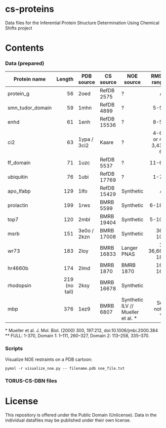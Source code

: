 cs-proteins
===========

Data files for the Inferential Protein Structure Determination Using Chemical Shifts project


Contents
========

### Data (prepared)


| Protein name            | Length  | PDB source       | CS source   | NOE source | RMSD range | Folds? |
| ------------------------|--------:|------------------|-------------|------------|-----------:|:------:|
| protein\_g              | 56      | 2oed             | RefDB 2575  | ?          | All        | yes    |
| smn\_tudor\_domain      | 59      | 1mhn             | RefDB 4899  | ?          | 5-54       | yes    |
| enhd                    | 61      | 1enh             | RefDB 15536 | ?          | 8-53       | yes    |
| ci2                     | 63      | 1ypa / 3ci2      | Kaare       | ?          | 4-63 or 4-3,43-63 | yes |
| ff\_domain              | 71      | 1uzc             | RefDB 5537  | ?          | 11-67      | yes    |
| ubiquitin               | 76      | 1ubi             | RefDB 17769 | ?          | 1-70       | yes    |
| apo\_lfabp              | 129     | 1lfo             | RefDB 15429 | Synthetic  | All        | almost :S |
| prolactin               | 199     | 1rws             | BMRB 5599   | Synthetic  | 6-183      | N/A    |
| top7                    | 120     | 2mbl             | BMRB 19404  | Synthetic  | 5-104      | N/A    |
| msrb                    | 151     | 3e0o / 2kzn      | BMRB 17008  | Synthetic  | 36-105     | N/A    |
| wr73                    | 183     | 2loy             | BMRB 16833  | Langer PNAS| 1-36,66-181| N/A    |
| hr4660b                 | 174     | 2lmd             | BMRB 1870   | BMRB 1870  | 16-162     | N/A    |
| rhodopsin               | 219 (no tail) | 2ksy       | BMRB 16678  | Synthetic  | all        | N/A    tw|
| mbp                     | 376     | 1ez9             | BMRB 6807   | Synthetic ILV // Mueller et al. * | See note. \*\*| N/A |

\*  Mueller et al. J. Mol. Biol. (2000) 300, 197:212, doi:10.1006/jmbi.2000.384 
\*\* FULL: 1-370, Domain 1: 1–111, 260–327, Domain 2: 113–258, 335–370.
### Scripts

Visualize NOE restraints on a PDB cartoon:

    pymol -r visualize_noe.py -- filename.pdb noe_file.txt



### TORUS-CS-DBN files


License
=======
This repository is offered under the Public Domain (Unlicense). Data in the individual datafiles may be published under their own license.
